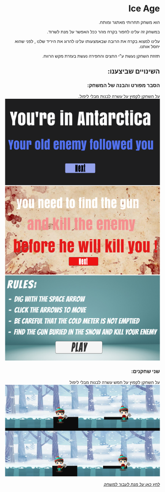 <div dir="rtl" lang="he">

# Ice Age
הוא משחק תחרותי מאתגר ומותח.
  
במשחק זה עלינו לחפור בקרח מהר ככל האפשר על מנת לשרוד.
  
עלינו למצוא בקרח את הרובה שבאמצעותו עלינו להרוג את היריד שלנו , לפני שהוא יחסל אותנו.

תזוזת השחקן נעשת ע"י החצים והחפירה נעשת בעזרת מקש הרווח.

  
## השינויים שביצענו:
  ### הסבר מפורט והבנה של המשחק:
  על השחקן לקפוץ על עשרה לבנות מבלי ליפול.
  ![](https://github.com/S-K-Game/HW6--IceAge/blob/master/Assets/images/ex1.PNG)
![](https://github.com/S-K-Game/HW6--IceAge/blob/master/Assets/images/ex2.PNG)
![](https://github.com/S-K-Game/HW6--IceAge/blob/master/Assets/images/ex3.PNG)

  
  ### שני שחקנים:
  על השחקן לקפוץ על חמש עשרה לבנות מבלי ליפול
![](https://github.com/S-K-Game/HW6--IceAge/blob/master/Assets/images/game.PNG)

  
  
  
[*לחץ כאן על מנת לעבור למשחק*](https://s-k-games.itch.io/ice-age) 



</div>
